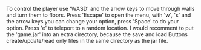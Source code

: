 To control the player use 'WASD' and the arrow keys to move through walls and turn them to floors.
Press 'Escape' to open the menu, with 'w', 's' and the arrow keys you can change your option, press 'Space' to do your option.
Press 'e' to teleport to a random location.
I would recomment to put the 'game.jar' into an extra directory, because the save and load Buttons create/update/read only files in the same directory as the jar file.
